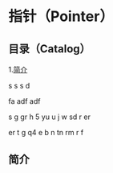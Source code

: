 # 指针（Pointer）
## 目录（Catalog）
1.[简介](#简介)

s
s
s
d

fa
adf
adf

s
g
gr
h
5
yu
u
j
w
sd
r
er


er
t
g
q4
e
b
n
tn
rm
r
f













## 简介
